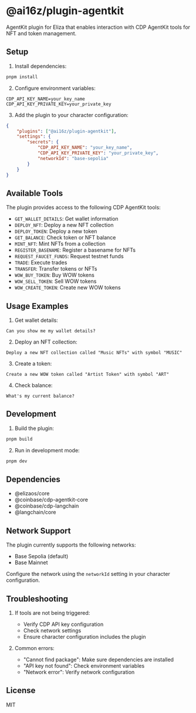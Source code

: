 # @ai16z/plugin-agentkit

AgentKit plugin for Eliza that enables interaction with CDP AgentKit tools for NFT and token management.

## Setup

1. Install dependencies:

```bash
pnpm install
```

2. Configure environment variables:

```env
CDP_API_KEY_NAME=your_key_name
CDP_API_KEY_PRIVATE_KEY=your_private_key
```

3. Add the plugin to your character configuration:

```json
{
    "plugins": ["@ai16z/plugin-agentkit"],
    "settings": {
        "secrets": {
            "CDP_API_KEY_NAME": "your_key_name",
            "CDP_API_KEY_PRIVATE_KEY": "your_private_key",
            "networkId": "base-sepolia"
        }
    }
}
```

## Available Tools

The plugin provides access to the following CDP AgentKit tools:

- `GET_WALLET_DETAILS`: Get wallet information
- `DEPLOY_NFT`: Deploy a new NFT collection
- `DEPLOY_TOKEN`: Deploy a new token
- `GET_BALANCE`: Check token or NFT balance
- `MINT_NFT`: Mint NFTs from a collection
- `REGISTER_BASENAME`: Register a basename for NFTs
- `REQUEST_FAUCET_FUNDS`: Request testnet funds
- `TRADE`: Execute trades
- `TRANSFER`: Transfer tokens or NFTs
- `WOW_BUY_TOKEN`: Buy WOW tokens
- `WOW_SELL_TOKEN`: Sell WOW tokens
- `WOW_CREATE_TOKEN`: Create new WOW tokens

## Usage Examples

1. Get wallet details:

```
Can you show me my wallet details?
```

2. Deploy an NFT collection:

```
Deploy a new NFT collection called "Music NFTs" with symbol "MUSIC"
```

3. Create a token:

```
Create a new WOW token called "Artist Token" with symbol "ART"
```

4. Check balance:

```
What's my current balance?
```

## Development

1. Build the plugin:

```bash
pnpm build
```

2. Run in development mode:

```bash
pnpm dev
```

## Dependencies

- @elizaos/core
- @coinbase/cdp-agentkit-core
- @coinbase/cdp-langchain
- @langchain/core

## Network Support

The plugin currently supports the following networks:

- Base Sepolia (default)
- Base Mainnet

Configure the network using the `networkId` setting in your character configuration.

## Troubleshooting

1. If tools are not being triggered:

    - Verify CDP API key configuration
    - Check network settings
    - Ensure character configuration includes the plugin

2. Common errors:
    - "Cannot find package": Make sure dependencies are installed
    - "API key not found": Check environment variables
    - "Network error": Verify network configuration

## License

MIT

